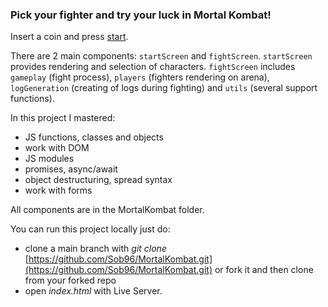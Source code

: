 ### Pick your fighter and try your luck in Mortal Kombat!
Insert a coin and press [start](https://sob96.github.io/MortalKombat/).

There are 2 main components: `startScreen` and `fightScreen`.  `startScreen` provides rendering and selection of characters. `fightScreen` includes 
`gameplay` (fight process), `players` (fighters rendering  on arena), `logGeneration` (creating of logs during fighting)
and `utils` (several support functions). 

In this project I mastered:
- JS functions, classes and objects
- work with DOM
- JS modules
- promises, async/await
- object destructuring, spread syntax
- work with forms

All components are in the MortalKombat folder.

You can run this project locally just do:

- clone a main branch with *git clone* [https://github.com/Sob96/MortalKombat.git](https://github.com/Sob96/MortalKombat.git) or fork it and then clone from your forked repo
- open *index.html* with Live Server.
